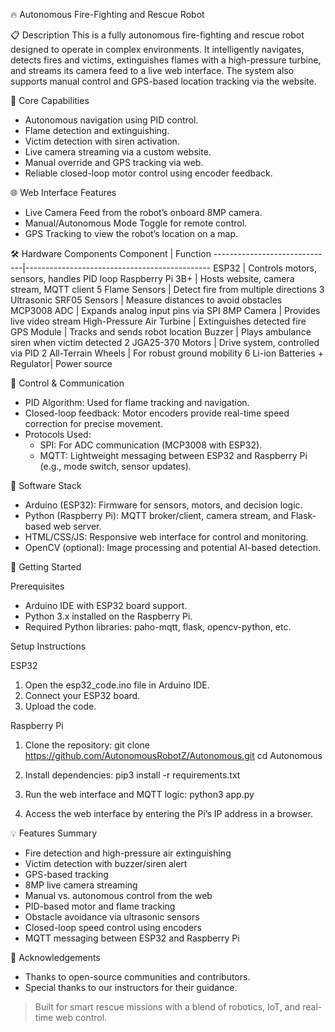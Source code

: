 🔥 Autonomous Fire-Fighting and Rescue Robot

📋 Description
This is a fully autonomous fire-fighting and rescue robot designed to operate in complex environments. It intelligently navigates, detects fires and victims, extinguishes flames with a high-pressure turbine, and streams its camera feed to a live web interface. The system also supports manual control and GPS-based location tracking via the website.

🧠 Core Capabilities
- Autonomous navigation using PID control.
- Flame detection and extinguishing.
- Victim detection with siren activation.
- Live camera streaming via a custom website.
- Manual override and GPS tracking via web.
- Reliable closed-loop motor control using encoder feedback.

🌐 Web Interface Features
- Live Camera Feed from the robot’s onboard 8MP camera.
- Manual/Autonomous Mode Toggle for remote control.
- GPS Tracking to view the robot’s location on a map.

🛠️ Hardware Components
Component                      | Function
------------------------------|----------------------------------------------
ESP32                         | Controls motors, sensors, handles PID loop
Raspberry Pi 3B+              | Hosts website, camera stream, MQTT client
5 Flame Sensors               | Detect fire from multiple directions
3 Ultrasonic SRF05 Sensors    | Measure distances to avoid obstacles
MCP3008 ADC                   | Expands analog input pins via SPI
8MP Camera                    | Provides live video stream
High-Pressure Air Turbine     | Extinguishes detected fire
GPS Module                    | Tracks and sends robot location
Buzzer                        | Plays ambulance siren when victim detected
2 JGA25-370 Motors            | Drive system, controlled via PID
2 All-Terrain Wheels          | For robust ground mobility
6 Li-ion Batteries + Regulator| Power source

🔄 Control & Communication
- PID Algorithm: Used for flame tracking and navigation.
- Closed-loop feedback: Motor encoders provide real-time speed correction for precise movement.
- Protocols Used:
  - SPI: For ADC communication (MCP3008 with ESP32).
  - MQTT: Lightweight messaging between ESP32 and Raspberry Pi (e.g., mode switch, sensor updates).

🧰 Software Stack
- Arduino (ESP32): Firmware for sensors, motors, and decision logic.
- Python (Raspberry Pi): MQTT broker/client, camera stream, and Flask-based web server.
- HTML/CSS/JS: Responsive web interface for control and monitoring.
- OpenCV (optional): Image processing and potential AI-based detection.

🚀 Getting Started

Prerequisites
- Arduino IDE with ESP32 board support.
- Python 3.x installed on the Raspberry Pi.
- Required Python libraries: paho-mqtt, flask, opencv-python, etc.

Setup Instructions

ESP32
1. Open the esp32_code.ino file in Arduino IDE.
2. Connect your ESP32 board.
3. Upload the code.

Raspberry Pi
1. Clone the repository:
   git clone https://github.com/AutonomousRobotZ/Autonomous.git
   cd Autonomous

2. Install dependencies:
   pip3 install -r requirements.txt

3. Run the web interface and MQTT logic:
   python3 app.py

4. Access the web interface by entering the Pi’s IP address in a browser.

💡 Features Summary
- Fire detection and high-pressure air extinguishing
- Victim detection with buzzer/siren alert
- GPS-based tracking
- 8MP live camera streaming
- Manual vs. autonomous control from the web
- PID-based motor and flame tracking
- Obstacle avoidance via ultrasonic sensors
- Closed-loop speed control using encoders
- MQTT messaging between ESP32 and Raspberry Pi

🙏 Acknowledgements
- Thanks to open-source communities and contributors.
- Special thanks to our instructors for their guidance.

> Built for smart rescue missions with a blend of robotics, IoT, and real-time web control.
